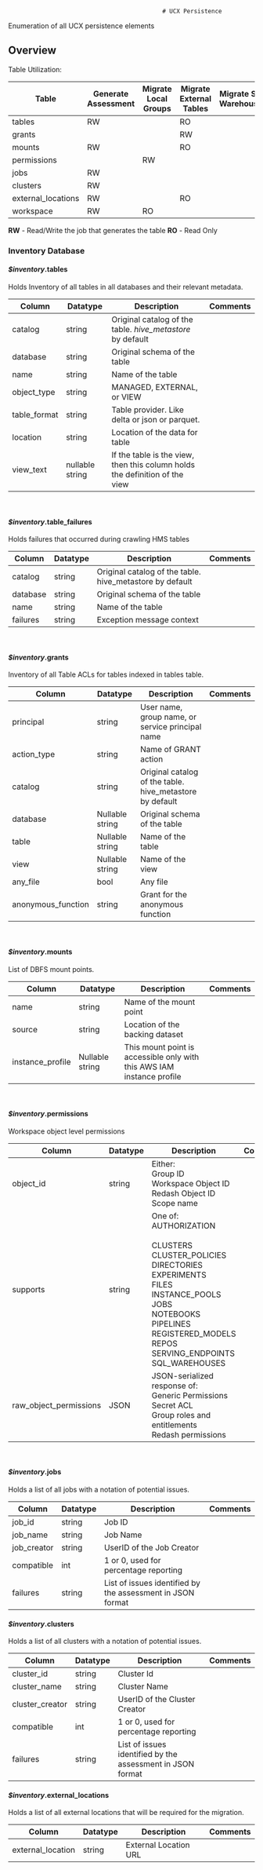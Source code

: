                                                 # UCX Persistence

Enumeration of all UCX persistence elements

## Overview
Table Utilization:

| Table              | Generate Assessment | Migrate Local Groups | Migrate External Tables | Migrate SQL Warehouses | Upgrade Jobs | Migrate managed tables |
|--------------------|---------------------|----------------------|-------------------------|------------------------|--------------|------------------------|
| tables             | RW                  |                      | RO                      |                        |              | RO                     |
| grants             |                     |                      | RW                      |                        |              | RW                     |
| mounts             | RW                  |                      | RO                      |                        | RO           | RO                     |
| permissions        |                     | RW                   |                         |                        |              |                        |
| jobs               | RW                  |                      |                         |                        | RO           |                        |
| clusters           | RW                  |
| external_locations | RW                  |                      | RO                      |
| workspace          | RW                  | RO                   |                         |                        | RO           |

**RW** - Read/Write the job that generates the table
**RO** - Read Only

### Inventory Database
#### _$inventory_.tables

Holds Inventory of all tables in all databases and their relevant metadata.

| Column    | Datatype | Description | Comments |
|-----------|----------|-------------|----------|
| catalog   | string   | Original catalog of the table. _hive_metastore_ by default |
| database  | string   | Original schema of the table |
| name |string|Name of the table|
|object_type|string|MANAGED, EXTERNAL, or VIEW|
|table_format|string|Table provider. Like delta or json or parquet.|
|location|string|Location of the data for table|
|view_text|nullable string|If the table is the view, then this column holds the definition of the view|

<br/>

#### _$inventory_.table_failures
Holds failures that occurred during crawling HMS tables

| Column    | Datatype | Description | Comments |
|-----------|----------|-------------|----------|
|catalog|string|Original catalog of the table. hive_metastore by default|
|database|string|Original schema of the table|
|name|string|Name of the table|
|failures|string|Exception message context|

<br/>

#### _$inventory_.grants
Inventory of all Table ACLs for tables indexed in tables table.

| Column    | Datatype | Description | Comments |
|-----------|----------|-------------|----------|
|principal|string|User name, group name, or service principal name|
|action_type|string|Name of GRANT action|
|catalog|string|Original catalog of the table. hive_metastore by default|
|database|Nullable string|Original schema of the table|
|table|Nullable string|Name of the table|
|view|Nullable string|Name of the view|
|any_file|bool|Any file|
|anonymous_function|string|Grant for the anonymous function|

<br/>

#### _$inventory_.mounts
List of DBFS mount points.

| Column    | Datatype | Description | Comments |
|-----------|----------|-------------|----------|
|name|string|Name of the mount point|
|source|string|Location of the backing dataset|
|instance_profile|Nullable string|This mount point is accessible only with this AWS IAM instance profile|

<br/>

#### _$inventory_.permissions
Workspace object level permissions

| Column    | Datatype | Description | Comments |
|-----------|----------|-------------|----------|
|object_id|string|Either:<br/>Group ID<br/>Workspace Object ID<br/>Redash Object ID<br/>Scope name
|supports|string|One of:<br/>AUTHORIZATION<br/><br/>CLUSTERS<br/>CLUSTER_POLICIES<br/>DIRECTORIES<br/>EXPERIMENTS<br/>FILES<br/>INSTANCE_POOLS<br/>JOBS<br/>NOTEBOOKS<br/>PIPELINES<br/>REGISTERED_MODELS<br/>REPOS<br/>SERVING_ENDPOINTS<br/>SQL_WAREHOUSES
|raw_object_permissions|JSON|JSON-serialized response of:<br/>Generic Permissions<br/>Secret ACL<br/>Group roles and entitlements<br/>Redash permissions|

<br/>

#### _$inventory_.jobs
Holds a list of all jobs with a notation of potential issues.

| Column    | Datatype | Description | Comments |
|-----------|----------|-------------|----------|
|job_id|string|Job ID|
|job_name|string|Job Name|
|job_creator|string|UserID of the Job Creator|
|compatible|int|1 or 0, used for percentage reporting|
|failures|string|List of issues identified by the assessment in JSON format|


#### _$inventory_.clusters
Holds a list of all clusters with a notation of potential issues.

| Column    | Datatype | Description | Comments |
|-----------|----------|-------------|----------|
|cluster_id|string|Cluster Id|
|cluster_name|string|Cluster Name|
|cluster_creator|string|UserID of the Cluster Creator|
|compatible|int|1 or 0, used for percentage reporting|
|failures|string|List of issues identified by the assessment in JSON format|


#### _$inventory_.external_locations
Holds a list of all external locations that will be required for the migration.

| Column    | Datatype | Description | Comments |
|-----------|----------|-------------|----------|
|external_location|string|External Location URL|


